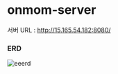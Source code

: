 # onmom-server

서버 URL : http://15.165.54.182:8080/

### ERD
![eeerd](https://github.com/user-attachments/assets/177fec31-d7d7-4571-8765-3908d49350a7)
